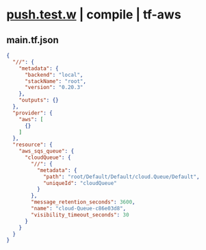 # [push.test.w](../../../../../../examples/tests/sdk_tests/queue/push.test.w) | compile | tf-aws

## main.tf.json
```json
{
  "//": {
    "metadata": {
      "backend": "local",
      "stackName": "root",
      "version": "0.20.3"
    },
    "outputs": {}
  },
  "provider": {
    "aws": [
      {}
    ]
  },
  "resource": {
    "aws_sqs_queue": {
      "cloudQueue": {
        "//": {
          "metadata": {
            "path": "root/Default/Default/cloud.Queue/Default",
            "uniqueId": "cloudQueue"
          }
        },
        "message_retention_seconds": 3600,
        "name": "cloud-Queue-c86e03d8",
        "visibility_timeout_seconds": 30
      }
    }
  }
}
```

